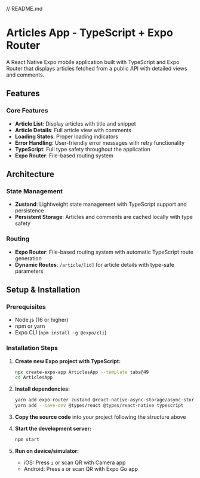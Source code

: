 // README.md
# Articles App - TypeScript + Expo Router

A React Native Expo mobile application built with TypeScript and Expo Router that displays articles fetched from a public API with detailed views and comments.

## Features

### Core Features
- **Article List**: Display articles with title and snippet
- **Article Details**: Full article view with comments
- **Loading States**: Proper loading indicators
- **Error Handling**: User-friendly error messages with retry functionality
- **TypeScript**: Full type safety throughout the application
- **Expo Router**: File-based routing system

## Architecture

### State Management
- **Zustand**: Lightweight state management with TypeScript support and persistence
- **Persistent Storage**: Articles and comments are cached locally with type safety

### Routing
- **Expo Router**: File-based routing system with automatic TypeScript route generation
- **Dynamic Routes**: `/article/[id]` for article details with type-safe parameters

## Setup & Installation

### Prerequisites
- Node.js (16 or higher)
- npm or yarn
- Expo CLI (`npm install -g @expo/cli`)

### Installation Steps

1. **Create new Expo project with TypeScript:**
   ```bash
   npx create-expo-app ArticlesApp --template tabs@49
   cd ArticlesApp
   ```

2. **Install dependencies:**
   ```bash
   yarn add expo-router zustand @react-native-async-storage/async-storage
   yarn add --save-dev @types/react @types/react-native typescript
   ```

3. **Copy the source code** into your project following the structure above

4. **Start the development server:**
   ```bash
   npm start
   ```

5. **Run on device/simulator:**
   - iOS: Press `i` or scan QR with Camera app
   - Android: Press `a` or scan QR with Expo Go app
